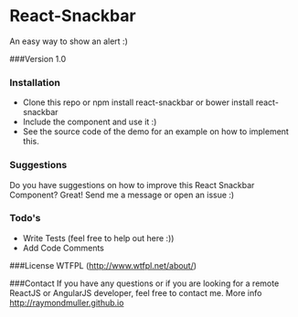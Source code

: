 # React-Snackbar

An easy way to show an alert :)

###Version
1.0

### Installation

- Clone this repo or npm install react-snackbar or bower install react-snackbar
- Include the component and use it :)
- See the source code of the demo for an example on how to implement this.

### Suggestions
Do you have suggestions on how to improve this React Snackbar Component? Great!
Send me a message or open an issue :)

### Todo's
 - Write Tests (feel free to help out here :))
 - Add Code Comments

###License
WTFPL (http://www.wtfpl.net/about/)

###Contact
If you have any questions or if you are looking for a remote ReactJS or AngularJS developer, feel free to contact me. More info http://raymondmuller.github.io
